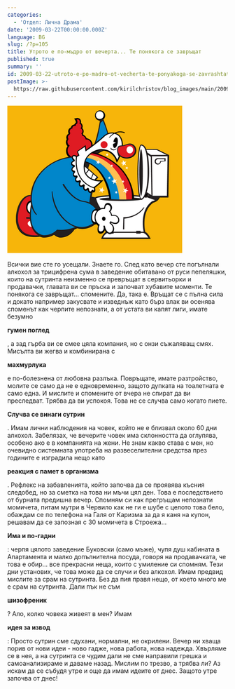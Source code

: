 ```yaml
---
categories:
  - 'Отдел: Лична Драма'
date: '2009-03-22T00:00:00.000Z'
language: BG
slug: /?p=105
title: Утрото е по-мъдро от вечерта... Те понякога се завръщат
published: true
summary: ''
id: 2009-03-22-utroto-e-po-madro-ot-vecherta-te-ponyakoga-se-zavrashtat
postImage: >-
  https://raw.githubusercontent.com/kirilchristov/blog_images/main/2009/03/the_morning_after.png
---
```


![the_morning_after](https://raw.githubusercontent.com/kirilchristov/blog_images/main/2009/03/the_morning_after.png)

 Всички вие сте го усещали. Знаете го. След като вечер сте погълнали алкохол за трицифрена сума в заведение обитавано от руси пепеляшки, които на сутринта неизменно се превръщат в сервитьорки и продавачки, главата ви се пръска и започват хубавите моменти.  Те понякога се завръщат... спомените. Да, така е. Връщат се с пълна сила и докато например закусвате и изведнъж като бърз влак ви осенява споменът как черпите непознати, а от устата ви капят лиги, имате безумно 

**гумен поглед**

, а зад гърба ви се смее цяла компания, но с онзи съжаляващ смях. Мисълта ви жегва и комбинирана с 

**махмурлука**

 е по-болезнена от любовна разлъка. Повръщате, имате разтройство, молите се само да не е едновременно, защото дупката на тоалетната е само една. И мислите и спомените от вчера не спират да ви преследват. Трябва да ви успокоя. Това не се случва само когато пиете. 

**Случва се винаги сутрин**

. Имам лични наблюдения на човек, който не е близвал около 60 дни алкохол. Забелязах, че вечерите човек има склонността да оглупява, особено ако е в компанията на жени. Не знам какво става с мен, но очевидно системната употреба на развеселителни средства през годините е изградила нещо като 

**реакция с памет в организма**

. Рефлекс на забавленията, който започва да се проявява късния следобед, но за сметка на това ни мъчи цял ден. Това е последствието от бурната предишна вечер. Спомням си как прегръщам непознати момичета, питам мутри в Червило как не ги е шубе с целото това бело, обаждам се по телефона на Галя от Каризма за да я каня на купон, решавам да се запозная с 30 момичета в Строежа... 

**Има и по-гадни**

: черпя цялото заведение Буковски (само мъже), чупя душ кабината в Апартамента и малко допълнителна посуда, говоря на продавачката, че това е обир... все прекрасни неща, които с умиление си спомням. Тези дни установих, че това може да се случи и без алкохол. Имам предвид мислите за срам на сутринта. Без да пия правя нещо, от което много ме е срам на сутринта. Дали пък не съм 

**шизофреник**

? Ало, колко човека живеят в мен? Имам 

**идея за извод**

: Просто сутрин сме сдухани, нормални, не окрилени. Вечер ни хваща порив от нови идеи - ново гадже, нова работа, нова надежда. Хвърляме се в нея, а на сутринта се чудим дали не сме направили грешка и самоанализираме и даваме назад. Мислим по трезво, а трябва ли? Аз искам да се събудя утре и още да имам идеите от днес. Защото утре започва от днес!
